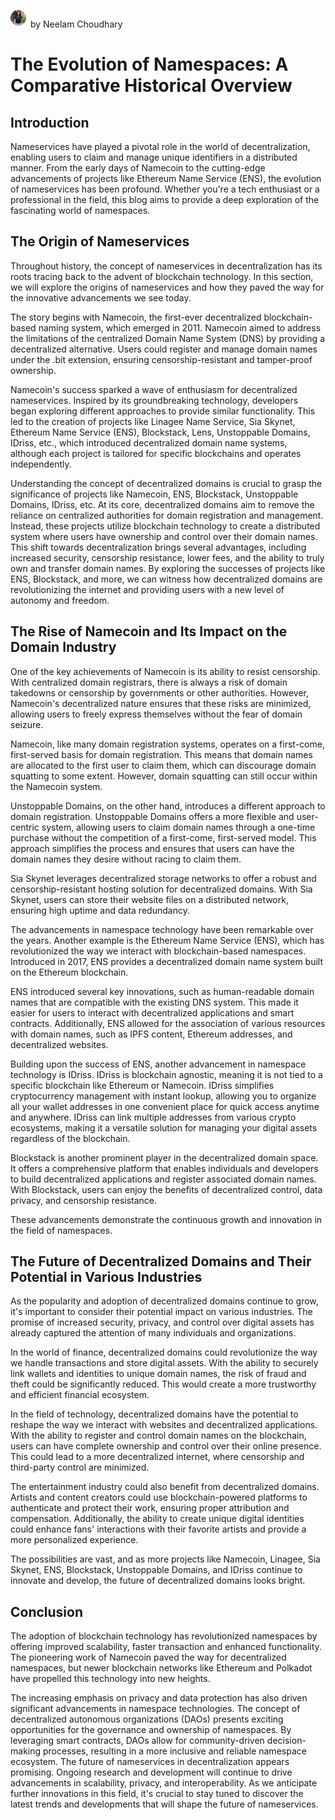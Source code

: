 <img src="https://raw.githubusercontent.com/namesys-eth/ccip2-eth-resources/main/graphics/extra/nchoudhary.png" alt="nchoudhary" style="height: 25px; width:25px; margin-bottom:3px; margin-right:3px;"/> by Neelam Choudhary

# The Evolution of Namespaces: A Comparative Historical Overview

## Introduction
Nameservices have played a pivotal role in the world of decentralization, enabling users to claim and manage unique identifiers in a distributed manner. From the early days of Namecoin to the cutting-edge advancements of projects like Ethereum Name Service (ENS), the evolution of nameservices has been profound. Whether you're a tech enthusiast or a professional in the field, this blog aims to provide a deep exploration of the fascinating world of namespaces.

## The Origin of Nameservices
Throughout history, the concept of nameservices in decentralization has its roots tracing back to the advent of blockchain technology. In this section, we will explore the origins of nameservices and how they paved the way for the innovative advancements we see today.

The story begins with Namecoin, the first-ever decentralized blockchain-based naming system, which emerged in 2011. Namecoin aimed to address the limitations of the centralized Domain Name System (DNS) by providing a decentralized alternative. Users could register and manage domain names under the .bit extension, ensuring censorship-resistant and tamper-proof ownership.

Namecoin's success sparked a wave of enthusiasm for decentralized nameservices. Inspired by its groundbreaking technology, developers began exploring different approaches to provide similar functionality. This led to the creation of projects like Linagee Name Service, Sia Skynet, Ethereum Name Service (ENS), Blockstack, Lens, Unstoppable Domains, IDriss, etc., which introduced decentralized domain name systems, although each project is tailored for specific blockchains and operates independently.

Understanding the concept of decentralized domains is crucial to grasp the significance of projects like Namecoin, ENS, Blockstack, Unstoppable Domains, IDriss, etc. At its core, decentralized domains aim to remove the reliance on centralized authorities for domain registration and management. Instead, these projects utilize blockchain technology to create a distributed system where users have ownership and control over their domain names. This shift towards decentralization brings several advantages, including increased security, censorship resistance, lower fees, and the ability to truly own and transfer domain names. By exploring the successes of projects like ENS, Blockstack, and more, we can witness how decentralized domains are revolutionizing the internet and providing users with a new level of autonomy and freedom.

## The Rise of Namecoin and Its Impact on the Domain Industry
One of the key achievements of Namecoin is its ability to resist censorship. With centralized domain registrars, there is always a risk of domain takedowns or censorship by governments or other authorities. However, Namecoin's decentralized nature ensures that these risks are minimized, allowing users to freely express themselves without the fear of domain seizure.

Namecoin, like many domain registration systems, operates on a first-come, first-served basis for domain registration. This means that domain names are allocated to the first user to claim them, which can discourage domain squatting to some extent. However, domain squatting can still occur within the Namecoin system.

Unstoppable Domains, on the other hand, introduces a different approach to domain registration. Unstoppable Domains offers a more flexible and user-centric system, allowing users to claim domain names through a one-time purchase without the competition of a first-come, first-served model. This approach simplifies the process and ensures that users can have the domain names they desire without racing to claim them.

Sia Skynet leverages decentralized storage networks to offer a robust and censorship-resistant hosting solution for decentralized domains. With Sia Skynet, users can store their website files on a distributed network, ensuring high uptime and data redundancy.

The advancements in namespace technology have been remarkable over the years. Another example is the Ethereum Name Service (ENS), which has revolutionized the way we interact with blockchain-based namespaces. Introduced in 2017, ENS provides a decentralized domain name system built on the Ethereum blockchain.

ENS introduced several key innovations, such as human-readable domain names that are compatible with the existing DNS system. This made it easier for users to interact with decentralized applications and smart contracts. Additionally, ENS allowed for the association of various resources with domain names, such as IPFS content, Ethereum addresses, and decentralized websites.

Building upon the success of ENS, another advancement in namespace technology is IDriss. IDriss is blockchain agnostic, meaning it is not tied to a specific blockchain like Ethereum or Namecoin. IDriss simplifies cryptocurrency management with instant lookup, allowing you to organize all your wallet addresses in one convenient place for quick access anytime and anywhere. IDriss can link multiple addresses from various crypto ecosystems, making it a versatile solution for managing your digital assets regardless of the blockchain.

Blockstack is another prominent player in the decentralized domain space. It offers a comprehensive platform that enables individuals and developers to build decentralized applications and register associated domain names. With Blockstack, users can enjoy the benefits of decentralized control, data privacy, and censorship resistance.

These advancements demonstrate the continuous growth and innovation in the field of namespaces.

## The Future of Decentralized Domains and Their Potential in Various Industries
As the popularity and adoption of decentralized domains continue to grow, it's important to consider their potential impact on various industries. The promise of increased security, privacy, and control over digital assets has already captured the attention of many individuals and organizations.

In the world of finance, decentralized domains could revolutionize the way we handle transactions and store digital assets. With the ability to securely link wallets and identities to unique domain names, the risk of fraud and theft could be significantly reduced. This would create a more trustworthy and efficient financial ecosystem.

In the field of technology, decentralized domains have the potential to reshape the way we interact with websites and decentralized applications. With the ability to register and control domain names on the blockchain, users can have complete ownership and control over their online presence. This could lead to a more decentralized internet, where censorship and third-party control are minimized.

The entertainment industry could also benefit from decentralized domains. Artists and content creators could use blockchain-powered platforms to authenticate and protect their work, ensuring proper attribution and compensation. Additionally, the ability to create unique digital identities could enhance fans' interactions with their favorite artists and provide a more personalized experience.

The possibilities are vast, and as more projects like Namecoin, Linagee, Sia Skynet, ENS, Blockstack, Unstoppable Domains, and IDriss continue to innovate and develop, the future of decentralized domains looks bright.

## Conclusion
The adoption of blockchain technology has revolutionized namespaces by offering improved scalability, faster transaction and enhanced functionality. The pioneering work of Namecoin paved the way for decentralized namespaces, but newer blockchain networks like Ethereum and Polkadot have propelled this technology into new heights.

The increasing emphasis on privacy and data protection has also driven significant advancements in namespace technologies. The concept of decentralized autonomous organizations (DAOs) presents exciting opportunities for the governance and ownership of namespaces. By leveraging smart contracts, DAOs allow for community-driven decision-making processes, resulting in a more inclusive and reliable namespace ecosystem. The future of nameservices in decentralization appears promising. Ongoing research and development will continue to drive advancements in scalability, privacy, and interoperability. As we anticipate further innovations in this field, it's crucial to stay tuned to discover the latest trends and developments that will shape the future of nameservices.
